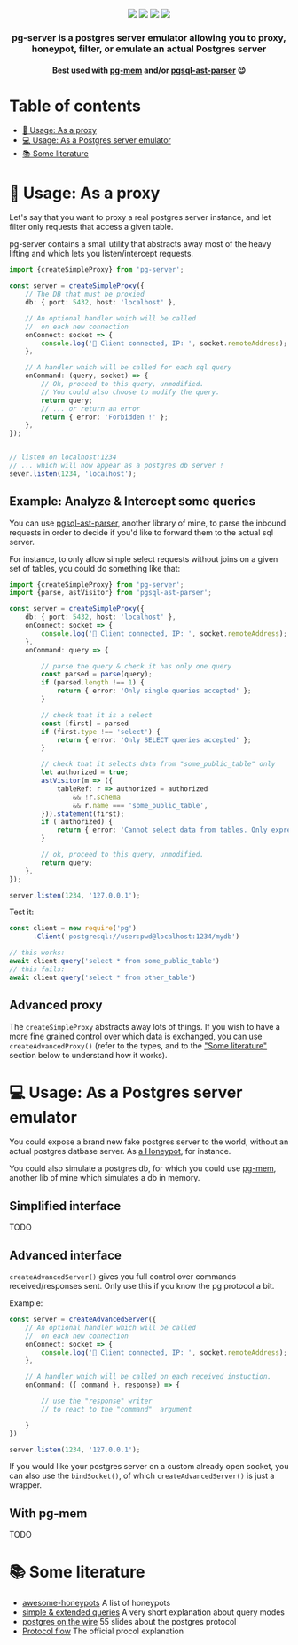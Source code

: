 
<p align="center">
  <a href="https://npmjs.org/package/pg-server"><img src="http://img.shields.io/npm/v/pg-server.svg"></a>
  <a href="https://npmjs.org/package/pg-server"><img src="https://img.shields.io/npm/dm/pg-server.svg"></a>
  <a href="https://david-dm.org/oguimbal/pg-server"><img src="https://david-dm.org/oguimbal/pg-server.svg"></a>
  <img src="https://github.com/oguimbal/pg-server/workflows/CI/badge.svg">
</p>


 <h3 align="center">
 pg-server is a postgres server emulator allowing you to <b>proxy, honeypot, filter, or emulate</b> an actual Postgres server
 </h3>


 <h4 align="center">
 Best used with
  <a href="https://github.com/oguimbal/pg-mem">pg-mem</a> and/or <a href="https://github.com/oguimbal/pgsql-ast-parser">pgsql-ast-parser</a> 😉
 </h4>

# Table of contents

- [🔌 Usage: As a proxy](#-usage-as-a-proxy)
- [💻 Usage: As a Postgres server emulator](#-usage-as-a-postgres-server-emulator)
- [📚 Some literature](#-some-literature)



# 🔌 Usage: As a proxy

Let's say that you want to proxy a real postgres server instance, and let filter only requests that access a given table.

pg-server contains a small utility that abstracts away most of the heavy lifting and which lets you listen/intercept requests.

```typescript
import {createSimpleProxy} from 'pg-server';

const server = createSimpleProxy({
    // The DB that must be proxied
    db: { port: 5432, host: 'localhost' },

    // An optional handler which will be called
    //  on each new connection
    onConnect: socket => {
        console.log('👤 Client connected, IP: ', socket.remoteAddress);
    },

    // A handler which will be called for each sql query
    onCommand: (query, socket) => {
        // Ok, proceed to this query, unmodified.
        // You could also choose to modify the query.
        return query;
        // ... or return an error
        return { error: 'Forbidden !' };
    },
});


// listen on localhost:1234
// ... which will now appear as a postgres db server !
sever.listen(1234, 'localhost');
```

## Example: Analyze & Intercept some queries

You can use [pgsql-ast-parser](https://github.com/oguimbal/pgsql-ast-parser), another library of mine, to parse the inbound requests in order to decide if you'd like to forward them to the actual sql server.

For instance, to only allow simple select requests without joins on a given set of tables, you could do something like that:

```typescript
import {createSimpleProxy} from 'pg-server';
import {parse, astVisitor} from 'pgsql-ast-parser';

const server = createSimpleProxy({
    db: { port: 5432, host: 'localhost' },
    onConnect: socket => {
        console.log('👤 Client connected, IP: ', socket.remoteAddress);
    },
    onCommand: query => {

        // parse the query & check it has only one query
        const parsed = parse(query);
        if (parsed.length !== 1) {
            return { error: 'Only single queries accepted' };
        }

        // check that it is a select
        const [first] = parsed
        if (first.type !== 'select') {
            return { error: 'Only SELECT queries accepted' };
        }

        // check that it selects data from "some_public_table" only
        let authorized = true;
        astVisitor(m => ({
            tableRef: r => authorized = authorized
                && !r.schema
                && r.name === 'some_public_table',
        })).statement(first);
        if (!authorized) {
            return { error: 'Cannot select data from tables. Only expressions allowed.' };
        }

        // ok, proceed to this query, unmodified.
        return query;
    },
});

server.listen(1234, '127.0.0.1');
```

Test it:

```typescript
const client = new require('pg')
      .Client('postgresql://user:pwd@localhost:1234/mydb')

// this works:
await client.query('select * from some_public_table')
// this fails:
await client.query('select * from other_table')
```
## Advanced proxy

The `createSimpleProxy` abstracts away lots of things.
If you wish to have a more fine grained control over which data is exchanged, you can use `createAdvancedProxy()` (refer to the types, and to the ["Some literature"](#-some-literature) section below to understand how it works).

# 💻 Usage: As a Postgres server emulator

You could expose a brand new fake postgres server to the world, without an actual postgres datbase server. As [a Honeypot](https://en.wikipedia.org/wiki/Honeypot_(computing)), for instance.

You could also simulate a postgres db, for which you could use [pg-mem](https://github.com/oguimbal/pg-mem), another lib of mine which simulates a db in memory.

## Simplified interface

TODO

## Advanced interface

`createAdvancedServer()` gives you full control over commands received/responses sent. Only use this if you know the pg protocol a bit.

Example:

```typescript
const server = createAdvancedServer({
    // An optional handler which will be called
    //  on each new connection
    onConnect: socket => {
        console.log('👤 Client connected, IP: ', socket.remoteAddress);
    },

    // A handler which will be called on each received instuction.
    onCommand: ({ command }, response) => {

        // use the "response" writer
        // to react to the "command"  argument

    }
})

server.listen(1234, '127.0.0.1');

```


If you would like your postgres server on a custom already open socket, you can also use the `bindSocket()`, of which `createAdvancedServer()` is just a wrapper.

## With pg-mem

TODO


# 📚 Some literature

- [awesome-honeypots](https://github.com/paralax/awesome-honeypots) A list of honeypots
- [simple & extended queries](https://blog.hackeriet.no/Simple-and-Extended-postgresql-queries/) A very short explanation about query modes
- [postgres on the wire](https://www.pgcon.org/2014/schedule/attachments/330_postgres-for-the-wire.pdf)  55 slides about the postgres protocol
- [Protocol flow](https://www.postgresql.org/docs/13/protocol-flow.html) The official procol explanation

